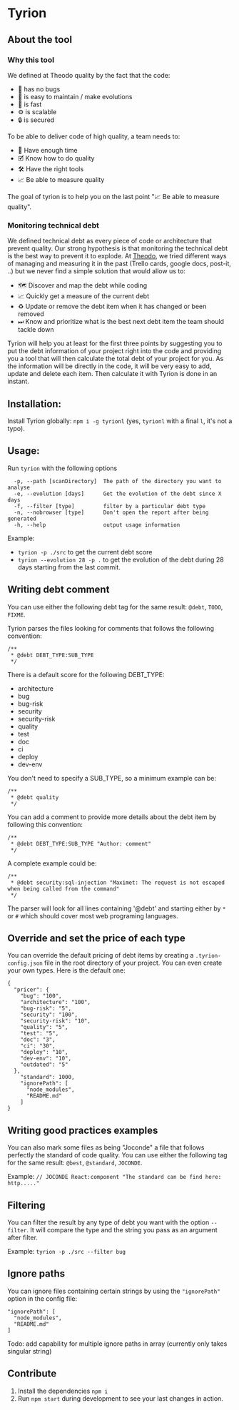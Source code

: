 # Tyrion

## About the tool

### Why this tool
We defined at Theodo quality by the fact that the code:

 * 🐛 has no bugs
 * 🚧 is easy to maintain / make evolutions
 * 🚀 is fast
 * ⚙️ is scalable
 * 🔒 is secured

To be able to deliver code of high quality, a team needs to:

* 📆 Have enough time
* 🗹 Know how to do quality
* 🛠️ Have the right tools
* 📈 Be able to measure quality

The goal of tyrion is to help you on the last point "📈 Be able to measure quality".

### Monitoring technical debt

We defined technical debt as every piece of code or architecture that prevent quality.
Our strong hypothesis is that monitoring the technical debt is the best way to prevent it to explode. At [Theodo](https://www.theodo.fr), we tried different ways of managing and measuring it in the past
(Trello cards, google docs, post-it, ..) but we never find a simple solution that would allow us to:

* 🗺️ Discover and map the debt while coding
* 📈 Quickly get a measure of the current debt
* ♻️ Update or remove the debt item when it has changed or been removed
* ⏭ Know and prioritize what is the best next debt item the team should tackle down

Tyrion will help you at least for the first three points by suggesting you to put the debt information of your project right into the code and providing you a tool that will then calculate the total debt of your project for you.
As the information will be directly in the code, it will be very easy to add, update and delete each item. Then calculate it with Tyrion is done in an instant.

## Installation:

Install Tyrion globally: `npm i -g tyrionl` (yes, `tyrionl` with a final `l`, it's not a typo).

## Usage:

Run `tyrion` with the following options

````
  -p, --path [scanDirectory]  The path of the directory you want to analyse
  -e, --evolution [days]      Get the evolution of the debt since X days
  -f, --filter [type]         filter by a particular debt type
  -n, --nobrowser [type]      Don't open the report after being generated
  -h, --help                  output usage information
````

Example:

- `tyrion -p ./src` to get the current debt score
- `tyrion --evolution 28 -p .` to get the evolution of the debt during 28 days starting from the last commit.

## Writing debt comment

You can use either the following debt tag for the same result: `@debt`, `TODO`, `FIXME`.

Tyrion parses the files looking for comments that follows the following convention:

````
/**
 * @debt DEBT_TYPE:SUB_TYPE
 */
````
There is a default score for the following DEBT_TYPE:

* architecture
* bug
* bug-risk
* security
* security-risk
* quality
* test
* doc
* ci
* deploy
* dev-env

You don't need to specify a SUB_TYPE, so a minimum example can be:
````
/**
 * @debt quality
 */
````

You can add a comment to provide more details about the debt item by following this convention:

````
/**
 * @debt DEBT_TYPE:SUB_TYPE "Author: comment"
 */
````

A complete example could be:
````
/**
 * @debt security:sql-injection "Maximet: The request is not escaped when being called from the command"
 */
````

The parser will look for all lines containing '@debt' and starting either by `*` or `#` which should cover most web programing languages.

## Override and set the price of each type

You can override the default pricing of debt items by creating a `.tyrion-config.json` file in the root directory of your project. You can even create your own types. Here is the default one:
````
{
  "pricer": {
    "bug": "100",
    "architecture": "100",
    "bug-risk": "5",
    "security": "100",
    "security-risk": "10",
    "quality": "5",
    "test": "5",
    "doc": "3",
    "ci": "30",
    "deploy": "10",
    "dev-env": "10",
    "outdated": "5"
  },
    "standard": 1000,
    "ignorePath": [
      "node_modules",
      "README.md"
    ]
}
````

## Writing good practices examples

You can also mark some files as being "Joconde" a file that follows perfectly the standard of code quality.
You can use either the following tag for the same result: `@best`, `@standard`, `JOCONDE`.

Example: `// JOCONDE React:component "The standard can be find here: http....."`

## Filtering

You can filter the result by any type of debt you want with the option `--filter`.
It will compare the type and the string you pass as an argument after filter.

Example: `tyrion -p ./src --filter bug`


## Ignore paths

You can ignore files containing certain strings by using the `"ignorePath"` option in the config file:
```
"ignorePath": [
  "node_modules",
  "README.md"
]
```

Todo: add capability for multiple ignore paths in array (currently only takes singular string)

## Contribute

1. Install the dependencies `npm i`
2. Run `npm start` during development to see your last changes in action.
